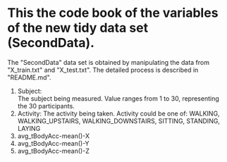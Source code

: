 # This the code book of the variables of the new tidy data set (SecondData).
The "SecondData" data set is obtained by manipulating the data from "X_train.txt" and "X_test.txt". The detailed process is described in "README.md".

1. Subject:  
The subject being measured. Value ranges from 1 to 30, representing the 30 participants.
2. Activity:
The activity being taken. Activity could be one of: WALKING, WALKING_UPSTAIRS, WALKING_DOWNSTAIRS, SITTING, STANDING, LAYING
3. avg_tBodyAcc-mean()-X
4. avg_tBodyAcc-mean()-Y
5. avg_tBodyAcc-mean()-Z
